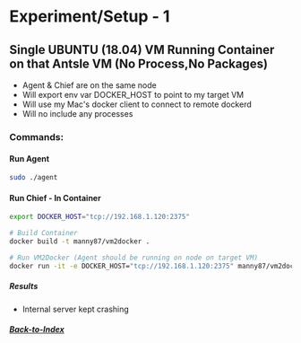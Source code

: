 # Experiment/Setup - 1

## Single UBUNTU (18.04) VM Running Container on that Antsle VM (No Process,No Packages)

- Agent & Chief are on the same node
- Will export env var DOCKER_HOST to point to my target VM
- Will use my Mac's docker client to connect to remote dockerd
- Will no include any processes

### Commands:

#### Run Agent
```bash
sudo ./agent
```

#### Run Chief - In Container
```bash
export DOCKER_HOST="tcp://192.168.1.120:2375"

# Build Container 
docker build -t manny87/vm2docker .

# Run VM2Docker (Agent should be running on node on target VM)
docker run -it -e DOCKER_HOST="tcp://192.168.1.120:2375" manny87/vm2docker:latest --debug --no-packages --no-processes --no-run --tag vanilla-1 192.168.1.120 49153
```

##### Results 
- Internal server kept crashing

##### [Back-to-Index](../../../00-Index.md)